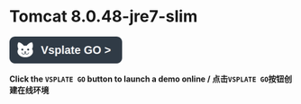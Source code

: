 # Tomcat 8.0.48-jre7-slim

<a href="https://www.vsplate.com/?docker-compose=https://github.com/vsplate/dcenvs/tomcat/8.0.48-jre7-slim"><img alt="VSPLATE GO" src="https://raw.githubusercontent.com/vsplate/images/master/vsgo_btn.png" width="200px"></a>

**Click the `VSPLATE GO` button to launch a demo online / 点击`VSPLATE GO`按钮创建在线环境**